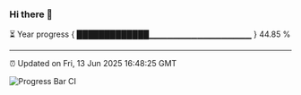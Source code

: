 ### Hi there 👋

⏳ Year progress { █████████████▁▁▁▁▁▁▁▁▁▁▁▁▁▁▁▁▁ } 44.85 %

---

⏰ Updated on Fri, 13 Jun 2025 16:48:25 GMT

![Progress Bar CI](https://github.com/IshwaranRudhara/GIT-ACTION/workflows/Progress%20Bar%20CI/badge.svg)
